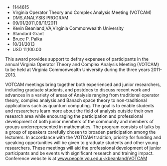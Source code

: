 
* 1144615
* Virginia Operator Theory and Complex Analysis Meeting (VOTCAM)
* DMS,ANALYSIS PROGRAM
* 09/01/2011,08/11/2011
* Kevin Beanland,VA,Virginia Commonwealth University
* Standard Grant
* Bruce P. Palka
* 10/31/2013
* USD 11,100.00

This award provides support to defray expenses of participants in the annual
Virginia Operator Theory and Complex Analysis Meeting (VOTCAM) to be held at
Virginia Commonwealth University during the three years 2011-2013.

VOTCAM meetings bring together both experienced and junior researchers,
including graduate students, and postdocs to discuss recent work and advances in
a variety of areas of Analysis ranging from traditional operator theory, complex
analysis and Banach space theory to non-traditional applications such as quantum
computing. The goal is to enable students and researchers learn more about the
field of analysis outside their own research area while encouraging the
participation and professional development of both junior members of the
community and members of groups underrepresented in mathematics. The program
consists of talks by a group of speakers carefully chosen to broaden
participation among the lecturers. In accordance with the VOTCAM tradition,
priority for funding and speaking opportunities will be given to graduate
students and other young researchers. These meetings will aid the professional
development of junior participants and be events with significant research and
training impact. Conference website is at www.people.vcu.edu/~kbeanland/VOTCAM
